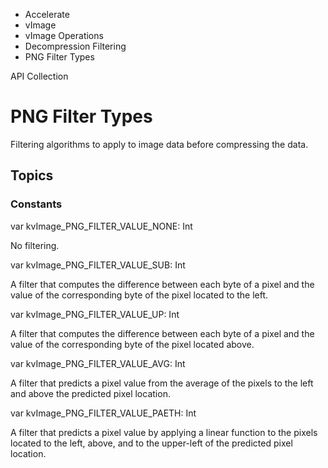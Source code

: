 

- Accelerate
- vImage
- vImage Operations
- Decompression Filtering
-  PNG Filter Types 

API Collection

# PNG Filter Types

Filtering algorithms to apply to image data before compressing the data.

## Topics

### Constants

var kvImage_PNG_FILTER_VALUE_NONE: Int

No filtering.

var kvImage_PNG_FILTER_VALUE_SUB: Int

A filter that computes the difference between each byte of a pixel and the value of the corresponding byte of the pixel located to the left.

var kvImage_PNG_FILTER_VALUE_UP: Int

A filter that computes the difference between each byte of a pixel and the value of the corresponding byte of the pixel located above.

var kvImage_PNG_FILTER_VALUE_AVG: Int

A filter that predicts a pixel value from the average of the pixels to the left and above the predicted pixel location.

var kvImage_PNG_FILTER_VALUE_PAETH: Int

A filter that predicts a pixel value by applying a linear function to the pixels located to the left, above, and to the upper-left of the predicted pixel location.

